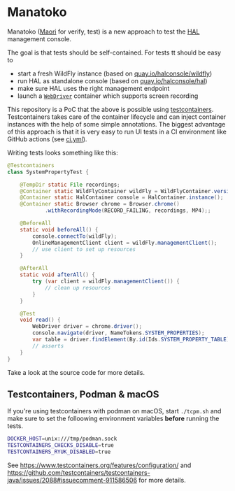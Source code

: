 # Manatoko

Manatoko ([Maori](https://maoridictionary.co.nz/search?keywords=manatoko) for verify, test) is a new approach to test the [HAL](https://hal.github.io) management console. 

The goal is that tests should be self-contained. For tests tt should be easy to

- start a fresh WildFly instance (based on [quay.io/halconsole/wildfly](https://quay.io/repository/halconsole/wildfly))
- run HAL as standalone console (based on [quay.io/halconsole/hal](https://quay.io/repository/halconsole/hal))
- make sure HAL uses the right management endpoint
- launch a [`WebDriver`](https://www.testcontainers.org/modules/webdriver_containers/) container which supports screen recording

This repository is a PoC that the above is possible using [testcontainers](https://www.testcontainers.org/). Testcontainers takes care of the container lifecycle and can inject container instances with the help of some simple annotations. The biggest advantage of this approach is that it is very easy to run UI tests in a CI environment like GitHub actions (see [ci.yml](.github/workflows/ci.yml)). 

Writing tests looks something like this:

```java
@Testcontainers
class SystemPropertyTest {

    @TempDir static File recordings;
    @Container static WildFlyContainer wildFly = WildFlyContainer.version(_26);
    @Container static HalContainer console = HalContainer.instance();
    @Container static Browser chrome = Browser.chrome()
            .withRecordingMode(RECORD_FAILING, recordings, MP4);;

    @BeforeAll
    static void beforeAll() {
        console.connectTo(wildFly);
        OnlineManagementClient client = wildFly.managementClient();
        // use client to set up resources 
    }

    @AfterAll
    static void afterAll() {
        try (var client = wildFly.managementClient()) {
            // clean up resources 
        }
    }

    @Test
    void read() {
        WebDriver driver = chrome.driver();
        console.navigate(driver, NameTokens.SYSTEM_PROPERTIES);
        var table = driver.findElement(By.id(Ids.SYSTEM_PROPERTY_TABLE));
        // asserts
    }
}
```

Take a look at the source code for more details. 

## Testcontainers, Podman & macOS

If you're using testcontainers with podman on macOS, start `./tcpm.sh` and make sure to set the folloowing environment variables **before** running the tests.

```sh
DOCKER_HOST=unix:///tmp/podman.sock
TESTCONTAINERS_CHECKS_DISABLE=true
TESTCONTAINERS_RYUK_DISABLED=true
```

See https://www.testcontainers.org/features/configuration/ and https://github.com/testcontainers/testcontainers-java/issues/2088#issuecomment-911586506 for more details.
